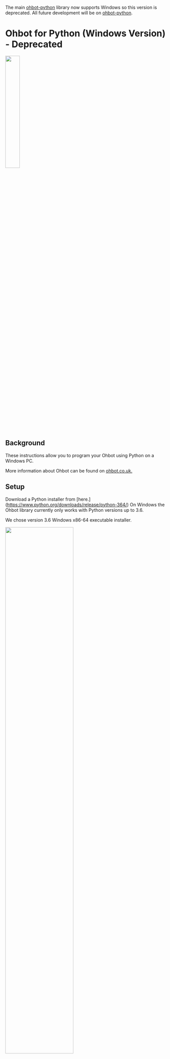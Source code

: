 The main [ohbot-python](https://github.com/ohbot/ohbot-python) library now supports Windows so this version is deprecated. All future development will be on [ohbot-python](https://github.com/ohbot/ohbot-python). 


# Ohbot for Python (Windows Version) - ****Deprecated****

<a href="http://whoosh.co.uk/ohbothelp/images/eyes.gif" target="_blank"><img src="http://whoosh.co.uk/ohbothelp/images/eyes.gif" border="0" width = "30%"/></a>


Background
-----

These instructions allow you to program your Ohbot using Python on a Windows PC.

More information about Ohbot can be found on [ohbot.co.uk.](http://www.ohbot.co.uk)


Setup
--------

Download a Python installer from [here.] (https://www.python.org/downloads/release/python-364/) On Windows the Ohbot library currently only works with Python versions up to 3.6.

We chose version 3.6 Windows x86-64 executable installer.

<a href="https://github.com/ohbot/ohbotWin-python/blob/master/images/screenshot4.jpg" target="_blank"><img src="https://github.com/ohbot/ohbotWin-python/blob/master/images/screenshot4.jpg" border="0" width = "65%"/></a>

Tick the option to Add Python 3.6 to PATH then click on Install Now.

Once install is complete type “Command” into the Windows search box.  Right click on <b>Command Prompt </b> and select <b>Run as administrator.</b>

<br>

<a href="https://github.com/ohbot/ohbotWin-python/blob/master/images/image2-24.tif" target="_blank"><img src="https://github.com/ohbot/ohbotWin-python/blob/master/images/image2-24.tif" border="0" width = "35%"/></a>

<br>

This will open a command prompt window. 

Type the folloing:

``pip install ohbotWin``

To upgrade to the latest version of the library run the following in the console:
```sudo pip3 install ohbotWin --upgrade```

Installing more voices (optional)
--------

The Ohbot Python library will default to using SAPI voices which are the voices that are available through Windows Control Panel:Speech Propeties.

You can change this to espeak or espeak-ng by calling ohbot.setSynthesiser (“espeak”) or ohbot.setSynthesizer (“espeak-ng”).

Install the espeak library from [here.](http://espeak.sourceforge.net/download.html)


Install espeak and then copy the espeak.exe file in Windows File Explorer from 

C:\Program Files (x86)\eSpeak\command_line

To 

C:\Program Files\Python36

To use the espeak-ng library install it from [here.](https://github.com/espeak-ng/espeak-ng#binaries)

Install espeak-ng and then copy the espeak-ng.exe and espeak-ng.dll files in Windows File Explorer from 

C:\Program Files\eSpeak NG

To 

C:\Program Files\Python36

That should be it for the setup.

Dependencies
----------

The ``pip install ohbotWin`` command will install the following libraries:


| Library    | Use         | Terminal command to install  |Link |
| ---------- |-------------| -----------------------------|-----|
| ohbotWin   | Interface with Ohbot          | ```pip install ohbotWin```  |[ohbot](https://github.com/ohbot/ohbotWin-python/) 
| serial    | Communicate with serial port| ```pip install pyserial```  |[pyserial](https://github.com/pyserial/pyserial/) |
| lxml    | Import settings file          | ```pip install lxml```  |[lxml](https://github.com/lxml/lxml) |
| comtypes    | Required for serial communication      | ```pip install comtypes```  | [comtypes](https://github.com/enthought/comtypes) |


To upgrade to the latest version of the library run the following in the console:
```pip install ohbotWin -- upgrade```



Ohbot library files (these will be installed with the `pip install ohbotWin` command above):

| File    | Use         |
| ---------- |------------|
| ohbot.py   | Ohbot package |
| MotorDefinionsv21.omd    | Motor settings file |

_Note: The text to speech module will generate an audio file, ‘ohbotspeech.wav’ and a text file ‘phonemes.txt’ inside your working folder._

---

Hardware
-----

Required:


* PC Running Windows.
* Ohbot
* USB Y Cable
* A 5 volt 1 amp USB power supply (for Ohbot)
* Speakers/headphones.


Setup:


Plug the middle of USB Y cable into the PC and the other large USB plug into the power adaptor. Then plug the mini USB into Ohbot.

---

Starting Python Programs
--------

Go to the Windows Menu and run IDLE from the Python folder:


<a href="https://github.com/ohbot/ohbotWin-python/blob/master/images/image3-26.tif" target="_blank"><img src="https://github.com/ohbot/ohbotWin-python/blob/master/images/image3-26.tif" border="0" width = "35%"/></a>


Select <b>New</b> from the <b>File menu.</b>

Go to the [hellworldohbot](https://github.com/ohbot/ohbotWin-python/blob/master/examples/helloworldohbot.py) example on Github, copy the code and paste it into the new Python window.

Select <b>Run Module</b> from the <b>Run</b> menu.

Ohbot should speak and move.

More example programs can be found [here.](https://github.com/ohbot/ohbotWin-python/tree/master/examples)


Functions
-------

ohbot.init(portName)
----------

Called internally looking for a port with name containing "USB Serial Device" but if your port is different you can call it and override this port name. It returns True if the port is found and opened successfully, otherwise it returns false. This is likely with a versions of Windows in languages other than English. 

ohbot.move(m, pos, speed=3)
----------


| Name| Range| Description | Default |
| --- |------|-------------|---------|
| m   | 0-6 (int)  | Motor Number| - |
| pos | 0-10 (int)  | Desired Position| - |
| speed | 0-10 (int) | Motor Speed| 3 |


For Example:
```python
ohbot.move(1,7)
```
or
```python
ohbot.move(2,3,1) 
```
or you can use a constant from the library to specify the motor:
```python
ohbot.move(ohbot.EYETURN,3,1) 
```
Motor index reference:

| m | 0 | 1 | 2 | 3 | 4 | 5 | 6 |
| ----| --- | --- |  --- |  --- |  --- |  --- |  --- |
| constant | HEADNOD | HEADTURN | EYETURN | LIDBLINK | TOPLIP | BOTTOMLIP | EYETILT | 
  

ohbot.say(text, untilDone=True, lipSync=True, hdmiAudio=False, soundDelay=0)
----------

| Name| Range| Description | Default |
| --- |------|-------------|---------|
| text   | 'A string with no punctuation'  | Words to say| - |
| untilDone | bool  | Return when finished speaking| True |
| lipSync | bool | Move lips in time with speech| True |
| hdmiAudio | bool | Fixes missing start of phrase when HDMI audio output is being used| False |
| soundDelay | float | Set to positive if lip movement is lagging behind sound and negative if sound is lagging behind lip movement| 0 |



For Example:
```python
ohbot.say('Hello I am Ohbot')

ohbot.say('Goodbye',False,False)

ohbot.say('Goodbye',False,False,True)

ohbot.say('Goodbye',soundDelay = 0.3)
```
---

ohbot.wait(seconds)
----------

Seconds - float or int required wait time. ohbot.wait(1.5)

| Name| Range| Description  |
| --- |------|-------------|
| seconds   | float or int  | Length of wait in seconds|



For Example:
```python
ohbot.wait(2)

ohbot.wait(0.5)
```

*Note: It is important to use ohbot.wait() commands between motor sequential commands for the same motor.*

For Example:
```python
ohbot.move(1,7,2)

ohbot.wait(2)

ohbot.move(1,4,2)
```
---

ohbot.eyeColour(r, g, b, swapRandG=False)
----------

Set the colour of Ohbot’s eyes. 

| Name| Range| Description  | Default |
| ---      |------|-------------| ------- |
| r        | 0-10 (int)  | Red| - |
| g        | 0-10 (int)  | Green| - |
| b        | 0-10 (int)  | Blue| - |
| swapRandG| bool | swap r and g value for some older Ohbots | False |


For Example:
```python
ohbot.eyeColour(2,3,8)
```
or 
```python
ohbot.eyeColour(2,3,8,True)
```

---

ohbot.reset()
----------

Resets Ohbot’s motors back to rest positions and turns off Ohbot’s eyes. Useful to start programs with this. You may need an ohbot.wait() after this to give time for the motors to move. 

For Example:
```python
ohbot.reset()
ohbot.move(1,7,2)
ohbot.wait(1)
ohbot.move(1,1)
...
```
---

ohbot.close()
----------

Call to detach all Ohbot’s motors which stops them using power, you can call ohbot.attach(m) or ohbot.detach(m) for individual motors.

For Example:
```python
ohbot.move(1,7,2)
ohbot.wait(1)
ohbot.move(1,1)

ohbot.close()
```
---

ohbot.readSensor(sensorNumber)
----------

Seconds - float or int required wait time. ohbot.wait(1.5)

| Name| Range| Description  |
| --- |------|-------------|
| sensorNumber   | 0-6 (int) | the pin the sensor is connected to |

returns the value as a float 0 - 10.

For Example:
```python
reading = ohbot.readSensor(3)

ohbot.move(ohbot.HEADTURN, reading)

```
ohbot.setSynthesizer(synth)
----------

| synth | Full Name |
|----|-------- |
| “sapi” | SAPI speech |
| “espeak-ng” | espeak-ng speech |
| “espeak” | espeak speech |


For Example:
```python
ohbot.setSynthesizer("espeak")
```

Note that the SAPI speech uses the voices available in Control Panel:Text to Speech.   It can’t use Cortana voices.


ohbot.setVoice(voice)
------

Use ohbot.setVoice() to set the voice depending on the synthesizer:

<b>Using SAPI</b>

Use any of the following arguments:

| Name| Description|
| --- |------|
| -a0 to -a100   | amplitude |
| -r-10 to r10   | rate |
| -v any part of the name of a SAPI voice (eg. -vHazel or -vZira) | voice |

For Example:
```python
ohbot.setVoice("-a82 -r12 -vzira")

```

<b>Using ESPEAK</b>

http://espeak.sourceforge.net/commands.html<br>

| Name| Description|
| --- |------|
| -v followed by a letter code|look in program files\espeak\espeak-data\voices to see what's available|
|   +m1 to m7   | male voices |
|   +f1 to f4   | remale voices |
|   +croak or whisper   | tone |
|   -a0 to a200   | amplitude |
|   -s80 to s500   | speed |
|   -p0 to p99   | pitch |


Examples:<br>

| Command | Result |
| ------ | ------- |
| ``ohbot.setVoice("-ven+croak")`` | English croaky voice |
| ``ohbot.setVoice("-vzh+m2 -s26")`` | Chinese male voice, Fast |
| ``ohbot.setVoice("-vfr+f1 -p99 -s180")`` | French female whisper voice, medium speed and high pitched |

More examples can be found in our [voices example program.](https://github.com/ohbot/ohbotWin-python/blob/master/examples/voices.py)

<b>Using ESPEAK-NG</b>

Supports some of the ESPEAK parameters but some are missing.



